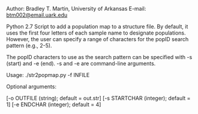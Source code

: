 Author: 
Bradley T. Martin, University of Arkansas
E-mail: btm002@email.uark.edu

Python 2.7 Script to add a population map to a structure file.
By default, it uses the first four letters of each sample name to designate populations.
However, the user can specify a range of characters for the popID search pattern (e.g., 2-5).

The popID characters to use as the search pattern can be specified with -s (start) and -e (end).
-s and -e are command-line arguments.


Usage: ./str2popmap.py -f INFILE

Optional arguments:

[-o OUTFILE (string); default = out.str] 
[-s STARTCHAR (integer); default = 1] 
[-e ENDCHAR (integer); default = 4]


